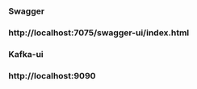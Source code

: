 
### Swagger
### http://localhost:7075/swagger-ui/index.html

### Kafka-ui
### http://localhost:9090